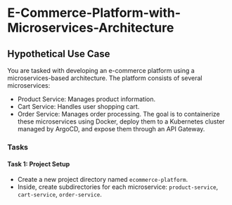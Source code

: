 # E-Commerce-Platform-with-Microservices-Architecture

## Hypothetical Use Case

You are tasked with developing an e-commerce platform using a microservices-based architecture. The platform consists of several microservices:

- Product Service: Manages product information.
- Cart Service: Handles user shopping cart.
- Order Service: Manages order processing.
The goal is to containerize these microservices using Docker, deploy them to a Kubernetes cluster managed by ArgoCD, and expose them through an API Gateway.

### Tasks

#### Task 1: Project Setup

- Create a new project directory named `ecommerce-platform`.
- Inside, create subdirectories for each microservice: `product-service`, `cart-service`, `order-service`.
